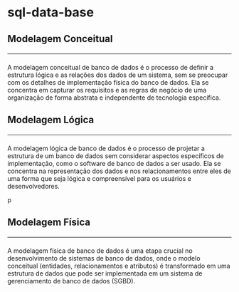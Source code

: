 # sql-data-base


## Modelagem Conceitual <hr>

<p>A modelagem conceitual de banco de dados é o processo de definir a estrutura lógica e as relações dos dados de um sistema, sem se preocupar com os detalhes de implementação física do banco de dados. Ela se concentra em capturar os requisitos e as regras de negócio de uma organização de forma abstrata e independente de tecnologia específica.</p>


## Modelagem Lógica <hr>

 <p>A modelagem lógica de banco de dados é o processo de projetar a estrutura de um banco de dados sem considerar aspectos específicos de implementação, como o software de banco de dados a ser usado. Ela se concentra na representação dos dados e nos relacionamentos entre eles de uma forma que seja lógica e compreensível para os usuários e desenvolvedores.</p>p

## Modelagem Física <hr>

<p>A modelagem física de banco de dados é uma etapa crucial no desenvolvimento de sistemas de banco de dados, onde o modelo conceitual (entidades, relacionamentos e atributos) é transformado em uma estrutura de dados que pode ser implementada em um sistema de gerenciamento de banco de dados (SGBD).</p>
